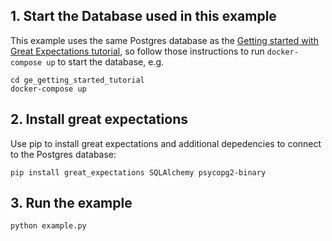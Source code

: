 ## 1. Start the Database used in this example

This example uses the same Postgres database as the [Getting started with Great Expectations tutorial](ge_getting_started_tutorial#getting-started-with-great-expectations-tutorial), so follow those instructions to run `docker-compose up` to start the database, e.g.

```
cd ge_getting_started_tutorial
docker-compose up
```

## 2. Install great expectations

Use pip to install great expectations and additional depedencies to connect to the Postgres database: 

```
pip install great_expectations SQLAlchemy psycopg2-binary
```

## 3. Run the example

```
python example.py
```
